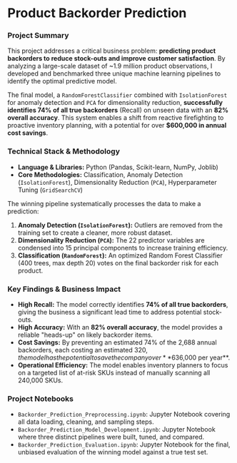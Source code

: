 # Product Backorder Prediction

### Project Summary

This project addresses a critical business problem: **predicting product backorders to reduce stock-outs and improve customer satisfaction**. By analyzing a large-scale dataset of ~1.9 million product observations, I developed and benchmarked three unique machine learning pipelines to identify the optimal predictive model.

The final model, a `RandomForestClassifier` combined with `IsolationForest` for anomaly detection and `PCA` for dimensionality reduction, **successfully identifies 74% of all true backorders** (Recall) on unseen data with an **82% overall accuracy**. This system enables a shift from reactive firefighting to proactive inventory planning, with a potential for over **$600,000 in annual cost savings**.

### Technical Stack & Methodology

* **Language & Libraries:** Python (Pandas, Scikit-learn, NumPy, Joblib)
* **Core Methodologies:** Classification, Anomaly Detection (`IsolationForest`), Dimensionality Reduction (`PCA`), Hyperparameter Tuning (`GridSearchCV`)

The winning pipeline systematically processes the data to make a prediction:

1.  **Anomaly Detection (`IsolationForest`):** Outliers are removed from the training set to create a cleaner, more robust dataset.
2.  **Dimensionality Reduction (`PCA`):** The 22 predictor variables are condensed into 15 principal components to increase training efficiency.
3.  **Classification (`RandomForest`):** An optimized Random Forest Classifier (400 trees, max depth 20) votes on the final backorder risk for each product.

### Key Findings & Business Impact

* **High Recall:** The model correctly identifies **74% of all true backorders**, giving the business a significant lead time to address potential stock-outs.
* **High Accuracy:** With an **82% overall accuracy**, the model provides a reliable "heads-up" on likely backorder items.
* **Cost Savings:** By preventing an estimated 74% of the 2,688 annual backorders, each costing an estimated $320, the model has the potential to save the company over **$636,000 per year**.
* **Operational Efficiency:** The model enables inventory planners to focus on a targeted list of at-risk SKUs instead of manually scanning all 240,000 SKUs.

### Project Notebooks

* `Backorder_Prediction_Preprocessing.ipynb`: Jupyter Notebook covering all data loading, cleaning, and sampling steps.
* `Backorder_Prediction_Model_Development.ipynb`: Jupyter Notebook where three distinct pipelines were built, tuned, and compared.
* `Backorder_Prediction_Evaluation.ipynb`: Jupyter Notebook for the final, unbiased evaluation of the winning model against a true test set.
